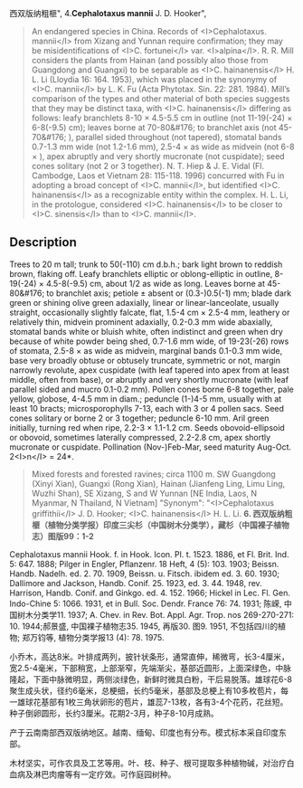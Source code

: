 西双版纳粗榧",
4.**Cephalotaxus mannii** J. D. Hooker",

> An endangered species in China. Records of &lt;I&gt;Cephalotaxus. mannii&lt;/I&gt; from Xizang and Yunnan require confirmation; they may be misidentifications of &lt;I&gt;C. fortunei&lt;/I&gt; var. &lt;I&gt;alpina&lt;/I&gt;. R. R. Mill considers the plants from Hainan (and possibly also those from Guangdong and Guangxi) to be separable as &lt;I&gt;C. hainanensis&lt;/I&gt; H. L. Li (Lloydia 16: 164. 1953), which was placed in the synonymy of &lt;I&gt;C. mannii&lt;/I&gt; by L. K. Fu (Acta Phytotax. Sin. 22: 281. 1984). Mill’s comparison of the types and other material of both species suggests that they may be distinct taxa, with &lt;I&gt;C. hainanensis&lt;/I&gt; differing as follows: leafy branchlets 8-10 ×  4.5-5.5 cm in outline (not 11-19(-24) ×  6-8(-9.5) cm); leaves borne at 70-80&amp;#176;  to branchlet axis (not 45-70&amp;#176; ), parallel sided throughout (not tapered), stomatal bands 0.7-1.3 mm wide (not 1.2-1.6 mm), 2.5-4 ×  as wide as midvein (not 6-8 × ), apex abruptly and very shortly mucronate (not cuspidate); seed cones solitary (not 2 or 3 together). N. T. Hiep &amp; J. E. Vidal (Fl. Cambodge, Laos et Vietnam 28: 115-118. 1996) concurred with Fu in adopting a broad concept of &lt;I&gt;C. mannii&lt;/I&gt;, but identified &lt;I&gt;C. hainanensis&lt;/I&gt; as a recognizable entity within the complex. H. L. Li, in the protologue, considered &lt;I&gt;C. hainanensis&lt;/I&gt; to be closer to &lt;I&gt;C. sinensis&lt;/I&gt; than to &lt;I&gt;C. mannii&lt;/I&gt;.

## Description
Trees to 20 m tall; trunk to 50(-110) cm d.b.h.; bark light brown to reddish brown, flaking off. Leafy branchlets elliptic or oblong-elliptic in outline, 8-19(-24) ×  4.5-8(-9.5) cm, about 1/2 as wide as long. Leaves borne at 45-80&amp;#176;  to branchlet axis; petiole ±  absent or (0.3-)0.5(-1) mm; blade dark green or shining olive green adaxially, linear or linear-lanceolate, usually straight, occasionally slightly falcate, flat, 1.5-4 cm ×  2.5-4 mm, leathery or relatively thin, midvein prominent adaxially, 0.2-0.3 mm wide abaxially, stomatal bands white or bluish white, often indistinct and green when dry because of white powder being shed, 0.7-1.6 mm wide, of 19-23(-26) rows of stomata, 2.5-8 ×  as wide as midvein, marginal bands 0.1-0.3 mm wide, base very broadly obtuse or obtusely truncate, symmetric or not, margin narrowly revolute, apex cuspidate (with leaf tapered into apex from at least middle, often from base), or abruptly and very shortly mucronate (with leaf parallel sided and mucro 0.1-0.2 mm). Pollen cones borne 6-8 together, pale yellow, globose, 4-4.5 mm in diam.; peduncle (1-)4-5 mm, usually with at least 10 bracts; microsporophylls 7-13, each with 3 or 4 pollen sacs. Seed cones solitary or borne 2 or 3 together; peduncle 6-10 mm. Aril green initially, turning red when ripe, 2.2-3 ×  1.1-1.2 cm. Seeds obovoid-ellipsoid or obovoid, sometimes laterally compressed, 2.2-2.8 cm, apex shortly mucronate or cuspidate. Pollination (Nov-)Feb-Mar, seed maturity Aug-Oct. 2&lt;I&gt;n&lt;/I&gt; = 24*.

> Mixed forests and forested ravines; circa 1100 m. SW Guangdong (Xinyi Xian), Guangxi (Rong Xian), Hainan (Jianfeng Ling, Limu Ling, Wuzhi Shan), SE Xizang, S and W Yunnan [NE India, Laos, N Myanmar, N Thailand, N Vietnam]
  "Synonym": "&lt;I&gt;Cephalotaxus griffithii&lt;/I&gt; J. D. Hooker; &lt;I&gt;C. hainanensis&lt;/I&gt; H. L. Li.
**6. 西双版纳粗榧（植物分类学报）印度三尖杉（中国树木分类学），藏杉（中国裸子植物志）图版99：1-2**

Cephalotaxus mannii Hook. f. in Hook. Icon. Pl. t. 1523. 1886, et Fl. Brit. Ind. 5: 647. 1888; Pilger in Engler, Pflanzenr. 18 Heft, 4 (5): 103. 1903; Beissn. Handb. Nadelh. ed. 2. 70. 1909, Beissn. u. Fitsch. ibidem ed. 3. 60. 1930; Dallimore and Jackson, Handb. Conif. 25. 1923, ed. 3. 44. 1948, rev. Harrison, Handb. Conif. and Ginkgo. ed. 4. 152. 1966; Hickel in Lec. Fl. Gen. Indo-Chine 5: 1066. 1931, et in Bull. Soc. Dendr. France 76: 74. 1931; 陈嵘, 中国树木分类学11. 1937; A. Chev. in Rev. Bot. Appl. Agr. Trop. nos 269-270-271: 10. 1944;郝景盛, 中国裸子植物志35. 1945, 再版30. 图9. 1951, 不包括四川的植物; 郑万钧等, 植物分类学报13 (4): 78. 1975.

小乔木，高达8米。叶排成两列，披针状条形，通常直伸，稀微弯，长3-4厘米，宽2.5-4毫米，下部稍宽，上部渐窄，先端渐尖，基部近圆形，上面深绿色，中脉隆起，下面中脉微明显，两侧淡绿色，新鲜时微具白粉，干后易脱落。雄球花6-8聚生成头状，径约6毫米，总梗细，长约5毫米，基部及总梗上有10多枚苞片，每一雄球花基部有1枚三角状卵形的苞片，雄蕊7-13枚，各有3-4个花药，花丝短。种子倒卵圆形，长约3厘米。花期2-3月，种子8-10月成熟。

产于云南南部西双版纳地区。越南、缅甸、印度也有分布。模式标本采自印度东部。

木材坚实，可作农具及工艺等用。叶、枝、种子、根可提取多种植物碱，对治疗白血病及淋巴肉瘤等有一定疗效。可作庭园树种。
